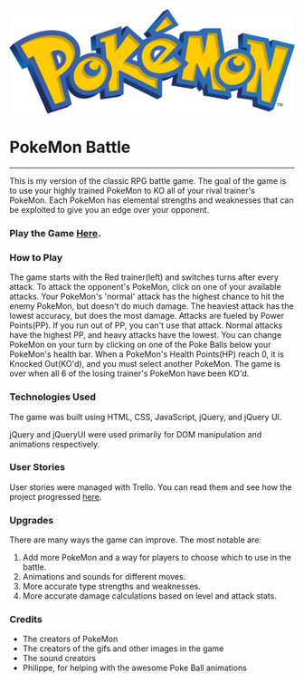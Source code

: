 ![img](img/header.png)

# PokeMon Battle
---
This is my version of the classic RPG battle game. The goal of the game is to use your highly trained PokeMon to KO all of your rival trainer's PokeMon. Each PokeMon has elemental strengths and weaknesses that can be exploited to give you an edge over your opponent. 

### Play the Game [Here](https://dsersch.github.io/pokemon/).

### How to Play

The game starts with the Red trainer(left) and switches turns after every attack. To attack the opponent's PokeMon, click on one of your available attacks. Your PokeMon's 'normal' attack has the highest chance to hit the enemy PokeMon, but doesn't do much damage. The heaviest attack has the lowest accuracy, but does the most damage. Attacks are fueled by Power Points(PP). If you run out of PP, you can't use that attack. Normal attacks have the highest PP, and heavy attacks have the lowest. You can change PokeMon on your turn by clicking on one of the Poke Balls below your PokeMon's health bar. When a PokeMon's Health Points(HP) reach 0, it is Knocked Out(KO'd), and you must select another PokeMon. The game is over when all 6 of the losing trainer's PokeMon have been KO'd.

### Technologies Used

The game was built using HTML, CSS, JavaScript, jQuery, and jQuery UI. 

jQuery and jQueryUI were used primarily for DOM manipulation and animations respectively.
### User Stories

User stories were managed with Trello. You can read them and see how the project progressed [here](https://trello.com/b/eve2TBaz/pokemon-project).

### Upgrades

There are many ways the game can improve. The most notable are: 

1. Add more PokeMon and a way for players to choose which to use in the battle.
2. Animations and sounds for different moves.
3. More accurate type strengths and weaknesses.
4. More accurate damage calculations based on level and attack stats.

### Credits
- The creators of PokeMon
- The creators of the gifs and other images in the game
- The sound creators
- Philippe, for helping with the awesome Poke Ball animations